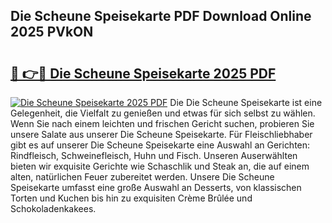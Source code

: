 ## Die Scheune Speisekarte PDF Download Online 2025 PVkON

# <h2><a href="http://gcd0pud.nevu.top/?p=Die+Scheune+Speisekarte">🔗 👉🔴 Die Scheune Speisekarte 2025 PDF</a></h2>

[![Die Scheune Speisekarte 2025 PDF](https://i.imgur.com/dBaPXMq.png)](http://gcd0pud.nevu.top/?p=Die+Scheune+Speisekarte)
Die Die Scheune Speisekarte ist eine Gelegenheit, die Vielfalt zu genießen und etwas für sich selbst zu wählen. Wenn Sie nach einem leichten und frischen Gericht suchen, probieren Sie unsere Salate aus unserer Die Scheune Speisekarte. Für Fleischliebhaber gibt es auf unserer Die Scheune Speisekarte eine Auswahl an Gerichten: Rindfleisch, Schweinefleisch, Huhn und Fisch. Unseren Auserwählten bieten wir exquisite Gerichte wie Schaschlik und Steak an, die auf einem alten, natürlichen Feuer zubereitet werden. Unsere Die Scheune Speisekarte umfasst eine große Auswahl an Desserts, von klassischen Torten und Kuchen bis hin zu exquisiten Crème Brûlée und Schokoladenkakees.
